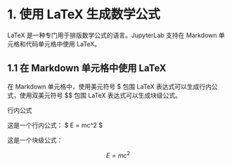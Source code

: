 # 1. 使用 LaTeX 生成数学公式
LaTeX 是一种专门用于排版数学公式的语言。JupyterLab 支持在 Markdown 单元格和代码单元格中使用 LaTeX。

## 1.1 在 Markdown 单元格中使用 LaTeX
在 Markdown 单元格中，使用美元符号 $ 包围 LaTeX 表达式可以生成行内公式，使用双美元符号 $$ 包围 LaTeX 表达式可以生成块级公式。

行内公式

这是一个行内公式： $ E = mc^2 $

这是一个块级公式：

$$
E = mc^2
$$

